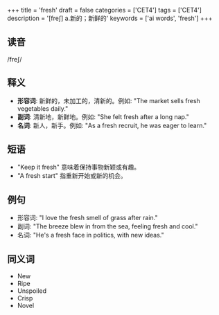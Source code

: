 +++
title = 'fresh'
draft = false
categories = ['CET4']
tags = ['CET4']
description = '[fre∫] a.新的；新鲜的'
keywords = ['ai words', 'fresh']
+++

## 读音
/freʃ/

## 释义
- **形容词**: 新鲜的，未加工的，清新的。例如: "The market sells fresh vegetables daily."
- **副词**: 清新地，新鲜地。例如: "She felt fresh after a long nap."
- **名词**: 新人，新手。例如: "As a fresh recruit, he was eager to learn."

## 短语
- "Keep it fresh" 意味着保持事物新颖或有趣。
- "A fresh start" 指重新开始或新的机会。

## 例句
- 形容词: "I love the fresh smell of grass after rain."
- 副词: "The breeze blew in from the sea, feeling fresh and cool."
- 名词: "He's a fresh face in politics, with new ideas."

## 同义词
- New
- Ripe
- Unspoiled
- Crisp
- Novel
